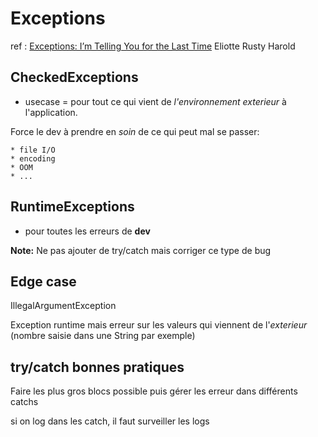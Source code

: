 # Exceptions


ref : [Exceptions: I’m Telling You for the Last Time](https://www.youtube.com/watch?v=rJ-Ihh7RNao)
Eliotte Rusty Harold


## CheckedExceptions
* usecase = pour tout ce qui vient de  _l'environnement exterieur_  à l'application.

Force le dev à prendre en *soin* de ce qui peut mal se passer:
	
	* file I/O
	* encoding
	* OOM
	* ...
	
## RuntimeExceptions
* pour toutes les erreurs de  __dev__

<div class="alert alert-info">
  <i class="fas fa-info-circle"></i> <strong>Note:</strong> 
  Ne pas ajouter de try/catch mais corriger ce type de bug
</div>


## Edge case 

IllegalArgumentException

Exception runtime
mais erreur sur les valeurs qui viennent de l'_exterieur_ (nombre saisie dans une String par exemple)

## try/catch bonnes pratiques

Faire les plus gros blocs possible puis gérer les erreur dans différents catchs

si on log dans les catch, il faut surveiller les logs